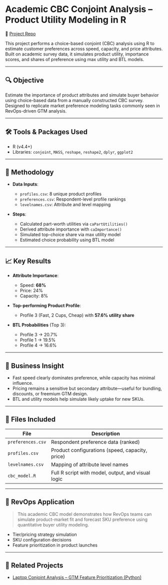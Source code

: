 # Academic CBC Conjoint Analysis – Product Utility Modeling in R

📍 [Project Repo](https://github.com/Atharwa351/Portfolio/tree/main/Financial%20Modelling/Conjoint%20Analysis/Academic_CBC_Project)

This project performs a choice-based conjoint (CBC) analysis using R to estimate customer preferences across speed, capacity, and price attributes. Built on academic survey data, it simulates product utility, importance scores, and shares of preference using max utility and BTL models.

---

## 🔍 Objective

Estimate the importance of product attributes and simulate buyer behavior using choice-based data from a manually constructed CBC survey. Designed to replicate market preference modeling tasks commonly seen in RevOps-driven GTM analysis.

---

## 🛠️ Tools & Packages Used

- R (v4.4+)
- Libraries: `conjoint`, `MASS`, `reshape`, `reshape2`, `dplyr`, `ggplot2`

---

## 🧪 Methodology

- **Data Inputs**:  
  - `profiles.csv`: 8 unique product profiles  
  - `preferences.csv`: Respondent-level profile rankings  
  - `levelnames.csv`: Attribute and level mapping

- **Steps**:  
  - Calculated part-worth utilities via `caPartUtilities()`  
  - Derived attribute importance with `caImportance()`  
  - Simulated top-choice share via max utility model  
  - Estimated choice probability using BTL model

---

## 📈 Key Results

- **Attribute Importance**:  
  - Speed: **68%**  
  - Price: 24%  
  - Capacity: 8%

- **Top-performing Product Profile**:  
  - Profile 3 (Fast, 2 Cups, Cheap) with **57.6% utility share**

- **BTL Probabilities** (Top 3):  
  - Profile 3 → 20.7%  
  - Profile 1 → 19.5%  
  - Profile 4 → 16.6%

---

## 🧠 Business Insight

- Fast speed clearly dominates preference, while capacity has minimal influence.
- Pricing remains a sensitive but secondary attribute—useful for bundling, discounts, or freemium GTM design.
- BTL and utility models help simulate likely uptake for new SKUs.

---

## 🧰 Files Included

| File              | Description                                         |
|-------------------|-----------------------------------------------------|
| `preferences.csv` | Respondent preference data (ranked)                 |
| `profiles.csv`    | Product configurations (speed, capacity, price)     |
| `levelnames.csv`  | Mapping of attribute level names                     |
| `cbc_model.R`     | Full R script with model, output, and visual logic  |

---

## 💼 RevOps Application

> This academic CBC model demonstrates how RevOps teams can simulate product-market fit and forecast SKU preference using quantitative buyer utility modeling.

- Tier/pricing strategy simulation  
- SKU configuration decisions  
- Feature prioritization in product launches

---

## 📌 Related Projects

- [Laptop Conjoint Analysis – GTM Feature Prioritization (Python)](https://github.com/Atharwa351/Portfolio/tree/main/Financial%20Modelling/Conjoint%20Analysis/Laptop_Preference_Case_Study)


